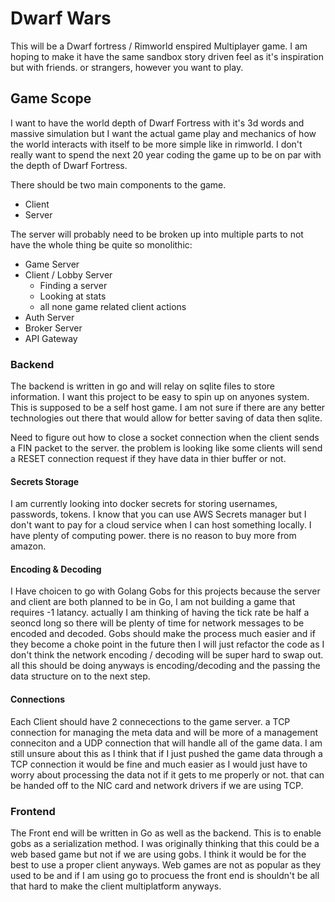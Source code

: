 # Dwarf Wars

This will be a Dwarf fortress / Rimworld enspired Multiplayer game. I am hoping to make it have the same sandbox story driven feel as it's inspiration but with friends. or strangers, however you want to play.

## Game Scope

I want to have the world depth of Dwarf Fortress with it's 3d words and massive simulation but I want the actual game play and mechanics of how the world interacts with itself to be more simple like in rimworld. I don't really want to spend the next 20 year coding the game up to be on par with the depth of Dwarf Fortress.

There should be two main components to the game.

- Client
- Server

The server will probably need to be broken up into multiple parts to not have the whole thing be quite so monolithic:

- Game Server
- Client / Lobby Server
   - Finding a server
   - Looking at stats
   - all none game related client actions
- Auth Server
- Broker Server
- API Gateway

### Backend

The backend is written in go and will relay on sqlite files to store information. I want this project to be easy to spin up on anyones system. This is supposed to be a self host game. I am not sure if there are any better technologies out there that would allow for better saving of data then sqlite.

Need to figure out how to close a socket connection when the client sends a FIN packet to the server. the problem is looking like some clients will send a RESET connection request if they have data in thier buffer or not.


#### Secrets Storage

I am currently looking into docker secrets for storing usernames, passwords, tokens. I know that you can use AWS Secrets manager but I don't want to pay for a cloud service when I can host something locally. I have plenty of computing power. there is no reason to buy more from amazon.

#### Encoding & Decoding

I Have choicen to go with Golang Gobs for this projects because the server and client are both planned to be in Go, I am not building a game that requires -1 latancy. actually I am thinking of having the tick rate be half a seoncd long so there will be plenty of time for network messages to be encoded and decoded. Gobs should make the process much easier and if they become a choke point in the future then I will just refactor the code as I don't think the network encoding / decoding will be super hard to swap out. all this should be doing anyways is encoding/decoding and the passing the data structure on to the next step.

#### Connections
Each Client should have 2 connecections to the game server. a TCP connection for managing the meta data and will be more of a management conneciton and a UDP connection that will handle all of the game data. I am still unsure about this as I think that if I just pushed the game data through a TCP connection it would be fine and much easier as I would just have to worry about processing the data not if it gets to me properly or not. that can be handed off to the NIC card and network drivers if we are using TCP.

### Frontend

The Front end will be written in Go as well as the backend. This is to enable gobs as a serialization method. I was originally thinking that this could be a web based game but not if we are using gobs. I think it would be for the best to use a proper client anyways. Web games are not as popular as they used to be and if I am using go to procuess the front end is shouldn't be all that hard to make the client multiplatform anyways.
